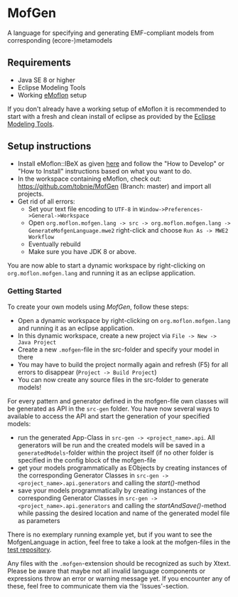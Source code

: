 # MofGen
A language for specifying and generating EMF-compliant models from corresponding (ecore-)metamodels

## Requirements
* Java SE 8 or higher
* Eclipse Modeling Tools
* Working [eMoflon](https://github.com/eMoflon/emoflon-ibex) setup

If you don't already have a working setup of eMoflon it is recommended to start with a fresh and clean install of eclipse as provided by the [Eclipse Modeling Tools](https://www.eclipse.org/downloads/packages/release/2020-06/r/eclipse-modeling-tools).

## Setup instructions
* Install eMoflon::IBeX as given [here](https://github.com/eMoflon/emoflon-ibex) and follow the "How to Develop" or "How to Install" instructions based on what you want to do.
* In the workspace containing eMoflon, check out: https://github.com/tobnie/MofGen (Branch: master) and import all projects.
* Get rid of all errors:
   * Set your text file encoding to `UTF-8` in `Window->Preferences->General->Workspace`
   * Open `org.moflon.mofgen.lang -> src -> org.moflon.mofgen.lang -> GenerateMofgenLanguage.mwe2` right-click and choose `Run As -> MWE2 Workflow`
   * Eventually rebuild
   * Make sure you have JDK 8 or above.

You are now able to start a dynamic workspace by right-clicking on `org.moflon.mofgen.lang` and running it as an eclipse application.

### Getting Started
To create your own models using *MofGen*, follow these steps:
* Open a dynamic workspace by right-clicking on `org.moflon.mofgen.lang` and running it as an eclipse application.
* In this dynamic workspace, create a new project via `File -> New -> Java Project`
* Create a new `.mofgen`-file in the src-folder and specify your model in there
* You may have to build the project normally again and refresh (F5) for all errors to disappear (`Project -> Build Project`)
* You can now create any source files in the src-folder to generate models!

For every pattern and generator defined in the mofgen-file own classes will be generated as API in the `src-gen` folder.
You have now several ways to available to access the API and start the generation of your specified models:
* run the generated App-Class in `src-gen -> <project_name>.api`. All generators will be run and the created models will be saved in a `generatedModels`-folder within the project itself (if no other folder is specified in the config block of the mofgen-file
* get your models programmatically as EObjects by creating instances of the corresponding Generator Classes in `src-gen -> <project_name>.api.generators` and calling the *start()*-method
* save your models programmatically by creating instances of the corresponding Generator Classes in `src-gen -> <project_name>.api.generators` and calling the *startAndSave()*-method while passing the desired location and name of the generated model file as parameters

There is no exemplary running example yet, but if you want to see the MofgenLanguage in action, feel free to take a look at the mofgen-files in the [test repository](https://github.com/tobnie/MofGen-tests).

Any files with the `.mofgen`-extension should be recognized as such by Xtext. Please be aware that maybe not all invalid language components or expressions throw an error or warning message yet. If you encounter any of these, feel free to communicate them via the 'Issues'-section.
